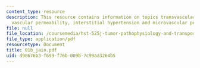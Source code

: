 ```yaml
---
content_type: resource
description: This resource contains information on topics transvascular transport,
  vascular permeability, interstitial hypertension and microvascular permeability.
file: null
file_location: /coursemedia/hst-525j-tumor-pathophysiology-and-transport-phenomena-fall-2005/d98676b3f699f76b009b7c99aa3264b5_01b_jain.pdf
file_type: application/pdf
resourcetype: Document
title: 01b_jain.pdf
uid: d98676b3-f699-f76b-009b-7c99aa3264b5
---
```

